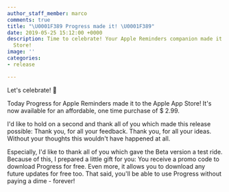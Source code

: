 ```yaml
---
author_staff_member: marco
comments: true
title: "\U0001F389 Progress made it! \U0001F389"
date: 2019-05-25 15:12:00 +0000
description: Time to celebrate! Your Apple Reminders companion made it to the App
  Store!
image: ''
categories:
- release

---
```

Let's celebrate! 🎉

Today Progress for Apple Reminders made it to the Apple App Store! It's now available for an affordable, one time purchase of $ 2.99.

I'd like to hold on a second and thank all of you which made this release possible: Thank you, for all your feedback. Thank you, for all your ideas. Without your thoughts this wouldn't have happened at all.

Especially, I'd like to thank all of you which gave the Beta version a test ride. Because of this, I prepared a little gift for you: You receive a promo code to download Progress for free. Even more, it allows you to download any future updates for free too. That said, you'll be able to use Progress without paying a dime - forever!